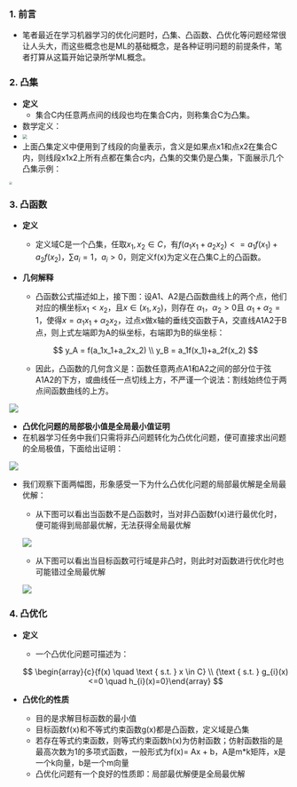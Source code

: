 ### 1. 前言

- 笔者最近在学习机器学习的优化问题时，凸集、凸函数、凸优化等问题经常很让人头大，而这些概念也是ML的基础概念，是各种证明问题的前提条件，笔者打算从这篇开始记录所学ML概念。

### 2. 凸集

- **定义**
  - 集合C内任意两点间的线段也均在集合C内，则称集合C为凸集。
- 数学定义：
- <img src="https://blog-1258986886.cos.ap-beijing.myqcloud.com/%E6%9C%BA%E5%99%A8%E5%AD%A6%E4%B9%A0/13-1.jpg" style="zoom:50%;" />
- 上面凸集定义中便用到了线段的向量表示，含义是如果点x1和点x2在集合C内，则线段x1x2上所有点都在集合c内，凸集的交集仍是凸集，下面展示几个凸集示例：

<img src="https://blog-1258986886.cos.ap-beijing.myqcloud.com/%E6%9C%BA%E5%99%A8%E5%AD%A6%E4%B9%A0/13-2.jpg" style="zoom:33%;" />

### 3. 凸函数

- **定义**
  - 定义域C是一个凸集，任取$x_1,x_2 \in C$，有$f(a_1x_1+a_2x_2) <= a_1f(x_1)+a_2f(x_2)，\sum a_i=1，a_i >0$，则定义f(x)为定义在凸集C上的凸函数。

- **几何解释**

  - 凸函数公式描述如上，接下图：设A1、A2是凸函数曲线上的两个点，他们对应的横坐标$x_1<x_2$，且$x \in (x_1, x_2)$，则存在 $α_1， α_2>0$且 $α_1+ α_2=1$，使得$x= α_1x_1+ α_2x_2$，过点x做x轴的垂线交函数于A，交直线A1A2于B点，则上式左端即为A的纵坐标，右端即为B的纵坐标：

  $$
  y_A = f(a_1x_1+a_2x_2) \\ y_B = a_1f(x_1)+a_2f(x_2)
  $$

  - 因此，凸函数的几何含义是：函数任意两点A1和A2之间的部分位于弦A1A2的下方，或曲线任一点切线上方，不严谨一个说法：割线始终位于两点间函数曲线的上方。

![](https://blog-1258986886.cos.ap-beijing.myqcloud.com/%E6%9C%BA%E5%99%A8%E5%AD%A6%E4%B9%A0/13-3.png)

- **凸优化问题的局部极小值是全局最小值证明**
- 在机器学习任务中我们只需将非凸问题转化为凸优化问题，便可直接求出问题的全局极值，下面给出证明：

![](https://blog-1258986886.cos.ap-beijing.myqcloud.com/%E6%9C%BA%E5%99%A8%E5%AD%A6%E4%B9%A0/13-4.jpg)

- 我们观察下面两幅图，形象感受一下为什么凸优化问题的局部最优解是全局最优解：

  - 从下图可以看出当函数不是凸函数时，当对非凸函数f(x)进行最优化时，便可能得到局部最优解，无法获得全局最优解

  ![](https://blog-1258986886.cos.ap-beijing.myqcloud.com/%E6%9C%BA%E5%99%A8%E5%AD%A6%E4%B9%A0/13-5.jpeg)

  - 从下图可以看出当目标函数可行域是非凸时，则此时对函数进行优化时也可能错过全局最优解

  ![](https://blog-1258986886.cos.ap-beijing.myqcloud.com/%E6%9C%BA%E5%99%A8%E5%AD%A6%E4%B9%A0/13-6.jpeg)

### 4. 凸优化

- **定义**

  - 一个凸优化问题可描述为：

  $$
  \begin{array}{c}{f(x) \quad \text { s.t. } x \in C} \\ {\text { s.t. } g_{i}(x)<=0 \quad h_{i}(x)=0}\end{array}
  $$

- **凸优化的性质**
  - 目的是求解目标函数的最小值
  - 目标函数f(x)和不等式约束函数g(x)都是凸函数，定义域是凸集
  - 若存在等式约束函数，则等式约束函数h(x)为仿射函数；仿射函数指的是最高次数为1的多项式函数，一般形式为f(x)= Ax + b，A是m*k矩阵，x是一个k向量，b是一个m向量
  -  凸优化问题有一个良好的性质即：局部最优解便是全局最优解